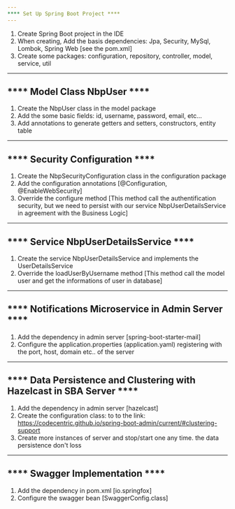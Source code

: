 ```yaml
---
**** Set Up Spring Boot Project ****
---
```

1) Create Spring Boot project in the IDE
2) When creating, Add the basis dependencies: Jpa, Security, MySql, Lombok, Spring Web [see the pom.xml]
3) Create some packages: configuration, repository, controller, model, service, util

---
**** Model Class NbpUser ****
---
1) Create the NbpUser class in the model package
2) Add the some basic fields: id, username, password, email, etc...
3) Add annotations to generate getters and setters, constructors, entity table

---
**** Security Configuration ****
---
1) Create the NbpSecurityConfiguration class in the configuration package
2) Add the configuration annotations [@Configuration, @EnableWebSecurity] 
3) Override the configure method [This method call the authentification security, but we need to persist with our service NbpUserDetailsService in agreement with the Business Logic]

---
**** Service NbpUserDetailsService ****
---
1) Create the service NbpUserDetailsService and implements the UserDetailsService
2) Override the loadUserByUsername method [This method call the model user and get the informations of user in database]

---
**** Notifications Microservice in Admin Server ****
---
1) Add the dependency in admin server [spring-boot-starter-mail]
2) Configure the application.properties (application.yaml) registering with the port, host, domain etc.. of the server

---
**** Data Persistence and Clustering with Hazelcast in SBA Server ****
---
1) Add the dependency in admin server [hazelcast]
2) Create the configuration class: to to the link: https://codecentric.github.io/spring-boot-admin/current/#clustering-support
3) Create more instances of server and stop/start one any time. the data persistence don't loss

---
**** Swagger Implementation ****
---
1) Add the dependency in pom.xml [io.springfox]
2) Configure the swagger bean [SwaggerConfig.class]